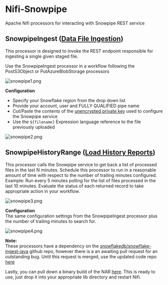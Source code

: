 # Nifi-Snowpipe
Apache Nifi processors for interacting with Snowpipe REST service


## SnowpipeIngest ([Data File Ingestion](https://docs.snowflake.net/manuals/user-guide/data-load-snowpipe-rest-apis.html#snowpipe-rest-api))
This processor is designed to invoke the REST endpoint responsible for ingesting a single given staged file. 

Use the SnowpipeIngest processor in a workflow following the PostS3Object or PutAzureBlobStorage processors

![snowpipe1.png](https://github.com/rtempleton/Nifi-Snowpipe/blob/master/img/snowpipe1.png)

**Configuration**</br>
- Specify your Snowflake region from the drop down list
- Provide your account, user and FULLY QUALIFIED pipe name
- Cut/Paste the contents of the [unencrypted private key](https://docs.snowflake.net/manuals/user-guide/data-load-snowpipe-rest-gs.html#using-key-pair-authentication) used to configure the Snowpipe service
- Use the `${filename}` Expression language reference to the file previously uploaded

![snowpipe2.png](https://github.com/rtempleton/Nifi-Snowpipe/blob/master/img/snowpipe2.png)

## SnowpipeHistoryRange ([Load History Reports](https://docs.snowflake.net/manuals/user-guide/data-load-snowpipe-rest-apis.html#endpoint-loadhistoryscan))
This processor calls the Snowpipe service to get back a list of processed files in the last N minutes. Schedule this processor to run in a reasonable amount of time with respect to the number of trailing minutes configured. Example: Run every 5 minutes polling for the list of files processed in the last 10 minutes. Evaluate the status of each returned record to take appropriate action in your workflow.

![snowpipe3.png](https://github.com/rtempleton/Nifi-Snowpipe/blob/master/img/snowpipe3.png)

**Configuration**</br>
The same configuration settings from the SnowpipeIngest processor plus the number of trailing minutes to search for.  

![snowpipe4.png](https://github.com/rtempleton/Nifi-Snowpipe/blob/master/img/snowpipe4.png)

**Note:** </br>
These processors have a dependency on the [snowflakedb/snowflake-ingest-java](https://github.com/snowflakedb/snowflake-ingest-java) github repo, however there is a an awaiting pull request for an outstanding bug. Until this request is merged, use the updated code repo [here](https://github.com/rtempleton/snowflake-ingest-java)

Lastly, you can pull down a binary build of the NAR [here](https://www.dropbox.com/s/nnw52xecmxim5s9/nifi-Snowpipe-nar-1.0-SNAPSHOT.nar?dl=0). This is ready to use, just drop it into your appropriate lib directory and restart Nifi.
